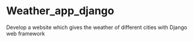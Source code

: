 # Weather_app_django
Develop a website which gives the weather of different cities with Django web framework
